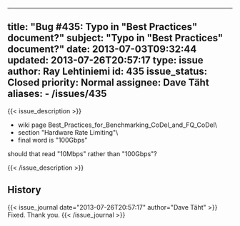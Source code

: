 
---
title: "Bug #435: Typo in \"Best Practices\" document?"
subject: "Typo in \"Best Practices\" document?"
date: 2013-07-03T09:32:44
updated: 2013-07-26T20:57:17
type: issue
author: Ray Lehtiniemi
id: 435
issue_status: Closed
priority: Normal
assignee: Dave Täht
aliases:
    - /issues/435
---

{{< issue_description >}}
- wiki page Best\_Practices\_for\_Benchmarking\_CoDel\_and\_FQ\_CoDel\
- section "Hardware Rate Limiting"\
- final word is "100Gbps"

should that read "10Mbps" rather than "100Gbps"?


{{< /issue_description >}}

## History
{{< issue_journal date="2013-07-26T20:57:17" author="Dave Täht" >}}
Fixed. Thank you.
{{< /issue_journal >}}

